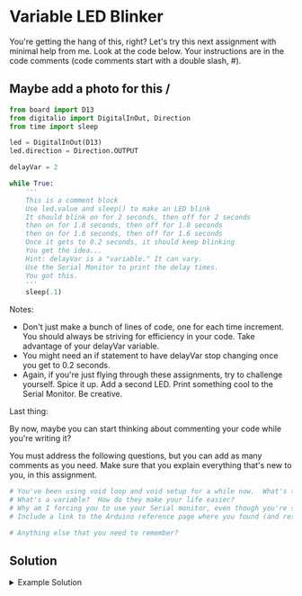 # Variable LED Blinker

You're getting the hang of this, right? Let's try this next assignment with minimal help from me. Look at the code below. Your instructions are in the code comments (code comments start with a double slash, #).

## Maybe add a photo for this \/

```python
from board import D13
from digitalio import DigitalInOut, Direction
from time import sleep

led = DigitalInOut(D13)
led.direction = Direction.OUTPUT

delayVar = 2

while True:
    '''
    This is a comment block
    Use led.value and sleep() to make an LED blink
    It should blink on for 2 seconds, then off for 2 seconds
    then on for 1.8 seconds, then off for 1.8 seconds
    then on for 1.6 seconds, then off for 1.6 seconds
    Once it gets to 0.2 seconds, it should keep blinking
    You get the idea...
    Hint: delayVar is a "variable." It can vary.
    Use the Serial Monitor to print the delay times.
    You got this.
    '''
    sleep(.1)
```

Notes:

- Don't just make a bunch of lines of code, one for each time increment. You should always be striving for efficiency in your code. Take advantage of your delayVar variable.
- You might need an if statement to have delayVar stop changing once you get to 0.2 seconds.
- Again, if you're just flying through these assignments, try to challenge yourself. Spice it up. Add a second LED. Print something cool to the Serial Monitor. Be creative.

Last thing:

By now, maybe you can start thinking about commenting your code while you're writing it?

You must address the following questions, but you can add as many comments as you need. Make sure that you explain everything that's new to you, in this assignment.

```python
# You've been using void loop and void setup for a while now.  What's the purpose?
# What's a variable?  How do they make your life easier?
# Why am I forcing you to use your Serial monitor, even though you're sure that your code is going to run perfectly?
# Include a link to the Arduino reference page where you found (and researched) all the different variable types.

# Anything else that you need to remember?
```

## Solution

<details><summary>Example Solution</summary>
<p>

```python
import time
import digitalio
import board

led = digitalio.DigitalInOut(board.D13)
led.direction = digitalio.Direction.OUTPUT

led2 = digitalio.DigitalInOut(board.D5)
led2.direction = digitalio.Direction.OUTPUT

delay = 1
dif = -1

while True:
    if delay == 0:
        dif = 1
    elif delay == 1:
        dif = -1
    delay += dif * .1
    delay = round(delay, 2)
    print(delay)
    led.value = True
    time.sleep(delay)
    led.value = False
    led2.value = True
    time.sleep(delay)
    led2.value = False
```

</p>
</details>
